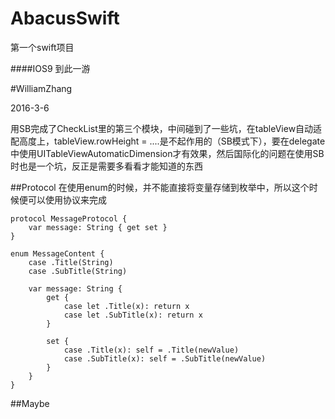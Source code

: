 # AbacusSwift
第一个swift项目

####IOS9
到此一游

#WilliamZhang

2016-3-6

用SB完成了CheckList里的第三个模块，中间碰到了一些坑，在tableView自动适配高度上，tableView.rowHeight = ....是不起作用的（SB模式下），要在delegate中使用UITableViewAutomaticDimension才有效果，然后国际化的问题在使用SB时也是一个坑，反正是需要多看看才能知道的东西

##Protocol
在使用enum的时候，并不能直接将变量存储到枚举中，所以这个时候便可以使用协议来完成

```
protocol MessageProtocol {
	var message: String { get set }
}

enum MessageContent {
	case .Title(String)
	case .SubTitle(String)
	
	var message: String {
		get {
			case let .Title(x): return x
			case let .SubTitle(x): return x
		}
		
		set {
			case .Title(x): self = .Title(newValue)
			case .SubTitle(x): self = .SubTitle(newValue)
		}
	}
}

```

##Maybe
